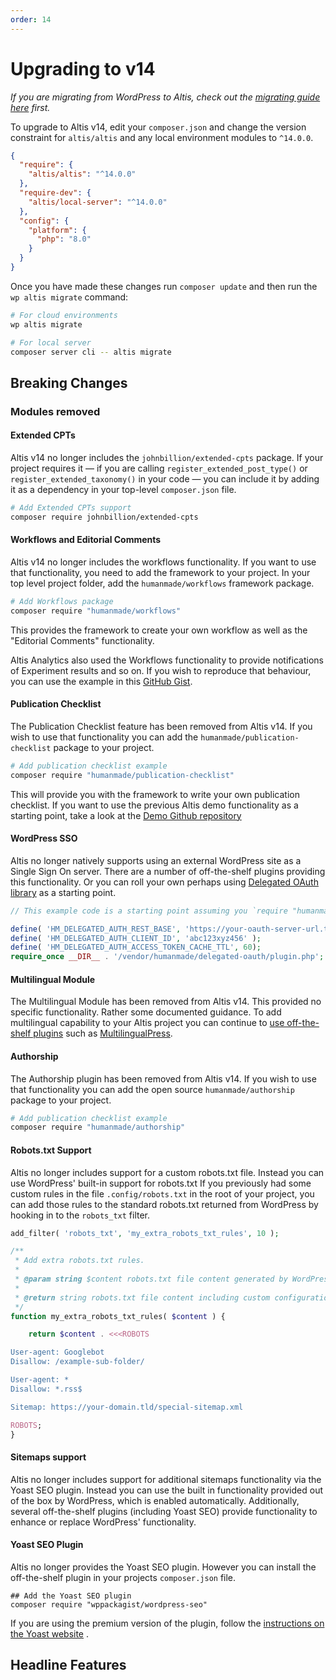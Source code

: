 ```yaml
---
order: 14
---
```


# Upgrading to v14

_If you are migrating from WordPress to Altis, check out
the [migrating guide here](../migrating-from-wordpress.md) first._

To upgrade to Altis v14, edit your `composer.json` and change the version
constraint for `altis/altis` and any local
environment modules to `^14.0.0`.

```json
{
  "require": {
	"altis/altis": "^14.0.0"
  },
  "require-dev": {
	"altis/local-server": "^14.0.0"
  },
  "config": {
	"platform": {
	  "php": "8.0"
	}
  }
}
```

Once you have made these changes run `composer update` and then run
the `wp altis migrate` command:

```sh
# For cloud environments
wp altis migrate

# For local server
composer server cli -- altis migrate
```

## Breaking Changes

### Modules removed  ###

#### Extended CPTs

Altis v14 no longer includes the `johnbillion/extended-cpts` package. If your
project requires it &mdash; if you are calling `register_extended_post_type()`
or `register_extended_taxonomy()` in your code &mdash; you can include it by
adding it as a dependency in your top-level `composer.json` file.

```sh
# Add Extended CPTs support
composer require johnbillion/extended-cpts
```

#### Workflows and Editorial Comments

Altis v14 no longer includes the workflows functionality. If you want to use
that functionality, you need to add the framework to your project.
In your top level project folder, add the `humanmade/workflows` framework
package.

```sh
# Add Workflows package
composer require "humanmade/workflows"
```

This provides the framework to create your own workflow as well as the
"Editorial Comments" functionality.

Altis Analytics also used the Workflows functionality to provide notifications
of Experiment results and so on. If you wish to reproduce that behaviour, you
can use the example in this [GitHub Gist](https://gist.github.com/mikelittle/f73ce199705d85f9a91431e9b88ad60a).

#### Publication Checklist

The Publication Checklist feature has been removed from Altis v14. If you wish
to use that functionality you can add the `humanmade/publication-checklist`
package to your project.

```sh
# Add publication checklist example
composer require "humanmade/publication-checklist"
```

This will provide you with the framework to write your own publication
checklist. If you want to use the previous Altis demo functionality as a
starting point, take a look at
the [Demo Github repository](https://github.com/humanmade/demo-publication-checklist)

#### WordPress SSO

Altis no longer natively supports using an external WordPress site as a Single
Sign On server. There are a number of off-the-shelf plugins providing this
functionality. Or you can roll your own perhaps
using [Delegated OAuth library](https://github.com/humanmade/delegated-oauth2)
as a starting point.

```php
// This example code is a starting point assuming you `require "humanmade/delegated-oauth2"` in your composer.json

define( 'HM_DELEGATED_AUTH_REST_BASE', 'https://your-oauth-server-url.tld/wp-json/' );
define( 'HM_DELEGATED_AUTH_CLIENT_ID', 'abc123xyz456' );
define( 'HM_DELEGATED_AUTH_ACCESS_TOKEN_CACHE_TTL', 60);
require_once __DIR__ . '/vendor/humanmade/delegated-oauth/plugin.php';
```

#### Multilingual Module

The Multilingual Module has been removed from Altis v14. This provided no
specific functionality. Rather some documented guidance. To add multilingual
capability to your Altis project you can continue
to [use off-the-shelf plugins](/getting-started/third-party-plugins/)
such as [MultilingualPress](https://multilingualpress.org/).

#### Authorship

The Authorship plugin has been removed from Altis v14. If you wish
to use that functionality you can add the open source `humanmade/authorship`
package to your project.

```sh
# Add publication checklist example
composer require "humanmade/authorship"
```

#### Robots.txt Support

Altis no longer includes support for a custom robots.txt file. Instead you can
use WordPress' built-in support for robots.txt
If you previously had some custom rules in the file `.config/robots.txt` in the
root of your project, you can add those rules to
the standard robots.txt returned from WordPress by hooking in to
the `robots_txt` filter.

```php
add_filter( 'robots_txt', 'my_extra_robots_txt_rules', 10 );

/**
 * Add extra robots.txt rules.
 *
 * @param string $content robots.txt file content generated by WordPress.
 *
 * @return string robots.txt file content including custom configuration.
 */
function my_extra_robots_txt_rules( $content ) {

	return $content . <<<ROBOTS

User-agent: Googlebot 
Disallow: /example-sub-folder/

User-agent: * 
Disallow: *.rss$

Sitemap: https://your-domain.tld/special-sitemap.xml

ROBOTS;
}
```

#### Sitemaps support

Altis no longer includes support for additional sitemaps functionality via the
Yoast SEO plugin. Instead you can use the built in functionality provided out of
the box by WordPress, which is enabled automatically. Additionally, several
off-the-shelf plugins (including Yoast SEO) provide functionality to enhance or
replace WordPress' functionality.

#### Yoast SEO Plugin

Altis no longer provides the Yoast SEO plugin. However you can install the
off-the-shelf plugin in your projects `composer.json` file.

```shell
## Add the Yoast SEO plugin
composer require "wppackagist/wordpress-seo"
```

If you are using the premium version of the plugin, follow
the [instructions on the Yoast website](https://yoast.com/help/how-to-install-yoast-plugins-using-composer/)
.

## Headline Features

